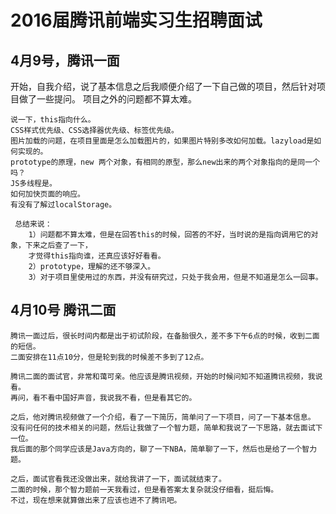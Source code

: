 # 2016届腾讯前端实习生招聘面试

## 4月9号，腾讯一面

开始，自我介绍，说了基本信息之后我顺便介绍了一下自己做的项目，然后针对项目做了一些提问。
项目之外的问题都不算太难。

    说一下，this指向什么。
    CSS样式优先级、CSS选择器优先级、标签优先级。
    图片加载的问题，在项目里面是怎么加载图片的，如果图片特别多改如何加载。lazyload是如何实现的。
    prototype的原理，new 两个对象，有相同的原型，那么new出来的两个对象指向的是同一个吗？
    JS多线程是。
    如何加快页面的响应。
    有没有了解过localStorage。
    
     总结来说：
        1）问题都不算太难，但是在回答this的时候，回答的不好，当时说的是指向调用它的对象，下来之后查了一下，
        才觉得this指向谁，还真应该好好看看。
        2）prototype，理解的还不够深入。
        3）对于项目里使用过的东西，并没有研究过，只处于我会用，但是不知道是怎么一回事。

## 4月10号 腾讯二面
   
    腾讯一面过后，很长时间内都是出于初试阶段，在备胎很久，差不多下午6点的时候，收到二面的短信。
    二面安排在11点10分，但是轮到我的时候差不多到了12点。
    
    腾讯二面的面试官，非常和蔼可亲。他应该是腾讯视频，开始的时候问知不知道腾讯视频，我说看。
    再问，看不看中国好声音，我说我不看，但是看其它的。
    
    之后，他对腾讯视频做了一个介绍，看了一下简历，简单问了一下项目，问了一下基本信息。
    没有问任何的技术相关的问题，然后让我做了一个智力题，简单和我说了一下思路，就去面试下一位。
    我后面的那个同学应该是Java方向的，聊了一下NBA，简单聊了一下，然后也是给了一个智力题。
    
    之后，面试官看我还没做出来，就给我讲了一下，面试就结束了。
    二面的时候，那个智力题前一天我看过，但是看答案太复杂就没仔细看，挺后悔。
    不过，现在想来就算做出来了应该也进不了腾讯吧。